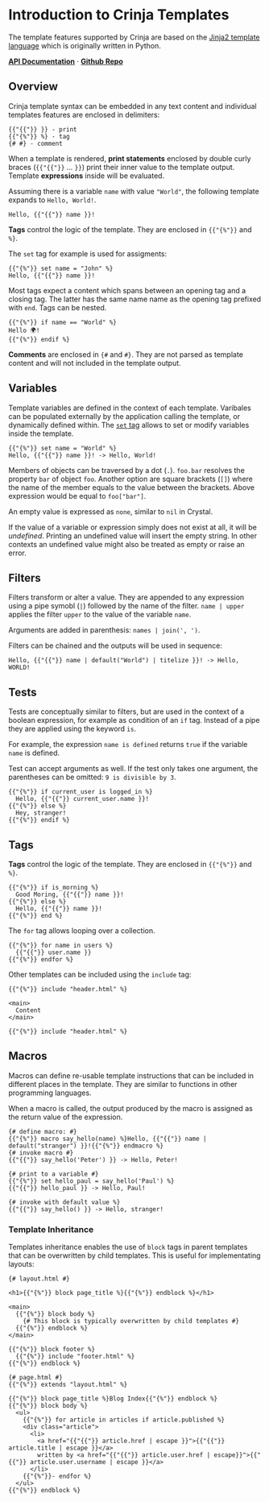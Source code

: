 # Introduction to Crinja Templates

The template features supported by Crinja are based on the [Jinja2 template language](http://jinja.pocoo.org) which is originally written in Python.

**[API Documentation](https://straight-shoota.github.io/crinja/api/latest/)** ·
**[Github Repo](https://github.com/straight-shoota/crinja)**

## Overview

Crinja template syntax can be embedded in any text content and individual templates features are enclosed in delimiters:

```html+jinja
{{"{{"}} }} - print
{{"{%"}} %} - tag
{# #} - comment
```

When a template is rendered, **print statements** enclosed by double curly braces (`{{"{{"}}` ... `}}`) print their inner value to the template output.
Template **expressions** inside will be evaluated.

Assuming there is a variable `name` with value `"World"`, the following template expands to `Hello, World!`.

```html+jinja
Hello, {{"{{"}} name }}!
```

**Tags** control the logic of the template. They are enclosed in `{{"{%"}}` and `%}`.

The `set` tag for example is used for assigments:
```html+jinja
{{"{%"}} set name = "John" %}
Hello, {{"{{"}} name }}!
```

Most tags expect a content which spans between an opening tag and a closing tag. The latter has the same name name as the opening tag prefixed with `end`.
Tags can be nested.

```html+jinja
{{"{%"}} if name == "World" %}
Hello 🌍!
{{"{%"}} endif %}
```

**Comments** are enclosed in `{#` and `#}`. They are not parsed as template content and will not included in the template output.

## Variables

Template variables are defined in the context of each template.
Varibales can be populated externally by the application calling the template, or dynamically defined within.
The [`set` tag](#set-tag) allows to set or modify variables inside the template.

```html+jinja
{{"{%"}} set name = "World" %}
Hello, {{"{{"}} name }}! -> Hello, World!
```

Members of objects can be traversed by a dot (`.`). `foo.bar` resolves the property `bar` of object `foo`.
Another option are square brackets (`[]`) where the name of the member equals to the value between the brackets. Above expression would be equal to `foo["bar"]`.

An empty value is expressed as `none`, similar to `nil` in Crystal.

If the value of a variable or expression simply does not exist at all, it will be *undefined*. Printing an undefined value will insert the empty string. In other contexts an undefined value might also be treated as empty or raise an error.

## Filters

Filters transform or alter a value. They are appended to any expression using a pipe symobl (`|`) followed by the name of the filter. `name | upper` applies the filter `upper` to the value of the variable `name`.

Arguments are added in parenthesis: `names | join(', ')`.

Filters can be chained and the outputs will be used in sequence:

```html+jinja
Hello, {{"{{"}} name | default("World") | titelize }}! -> Hello, WORLD!
```

## Tests

Tests are conceptually similar to filters, but are used in the context of a boolean expression, for example as condition of an `if` tag.
Instead of a pipe they are applied using the keyword `is`.

For example, the expression `name is defined` returns `true` if the variable `name` is defined.

Test can accept arguments as well. If the test only takes one argument, the parentheses can be omitted: `9 is divisible by 3`.

```html+jinja
{{"{%"}} if current_user is logged_in %}
  Hello, {{"{{"}} current_user.name }}!
{{"{%"}} else %}
  Hey, stranger!
{{"{%"}} endif %}
```

## Tags

**Tags** control the logic of the template. They are enclosed in `{{"{%"}}` and `%}`.

```html+jinja
{{"{%"}} if is_morning %}
  Good Moring, {{"{{"}} name }}!
{{"{%"}} else %}
  Hello, {{"{{"}} name }}!
{{"{%"}} end %}
```

The `for` tag allows looping over a collection.

```html+jinja
{{"{%"}} for name in users %}
  {{"{{"}} user.name }}
{{"{%"}} endfor %}
```

Other templates can be included using the `include` tag:

```html+jinja
{{"{%"}} include "header.html" %}

<main>
  Content
</main>

{{"{%"}} include "header.html" %}
```

## Macros

Macros can define re-usable template instructions that can be included in different places in the template.
They are similar to functions in other programming languages.

When a macro is called, the output produced by the macro is assigned as the return value of the expression.

```html+jinja
{# define macro: #}
{{"{%"}} macro say_hello(name) %}Hello, {{"{{"}} name | default("stranger") }}!{{"{%"}} endmacro %}
{# invoke macro #}
{{"{{"}} say_hello('Peter') }} -> Hello, Peter!

{# print to a variable #}
{{"{%"}} set hello_paul = say_hello('Paul') %}
{{"{{"}} hello_paul }} -> Hello, Paul!

{# invoke with default value %}
{{"{{"}} say_hello() }} -> Hello, stranger!
```

### Template Inheritance
Templates inheritance enables the use of `block` tags in parent templates that can be overwritten by child templates. This is useful for implementating layouts:

```html+jinja
{# layout.html #}

<h1>{{"{%"}} block page_title %}{{"{%"}} endblock %}</h1>

<main>
  {{"{%"}} block body %}
    {# This block is typically overwritten by child templates #}
  {{"{%"}} endblock %}
</main>

{{"{%"}} block footer %}
  {{"{%"}} include "footer.html" %}
{{"{%"}} endblock %}
```

```html+jinja
{# page.html #}
{{"{%"}} extends "layout.html" %}

{{"{%"}} block page_title %}Blog Index{{"{%"}} endblock %}
{{"{%"}} block body %}
  <ul>
    {{"{%"}} for article in articles if article.published %}
    <div class="article">
      <li>
        <a href="{{"{{"}} article.href | escape }}">{{"{{"}} article.title | escape }}</a>
        written by <a href="{{"{{"}} article.user.href | escape}}">{{"{{"}} article.user.username | escape }}</a>
      </li>
    {{"{%"}}- endfor %}
  </ul>
{{"{%"}} endblock %}
```
